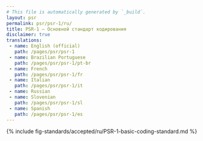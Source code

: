 ```yaml
---
# This file is automatically generated by `_build`.
layout: psr
permalink: psr/psr-1/ru/
title: PSR-1 — Основной стандарт кодирования
disclaimer: true
translations:
 - name: English (official)
   path: /pages/psr/psr-1
 - name: Brazilian Portuguese
   path: /pages/psr/psr-1/pt-br
 - name: French
   path: /pages/psr/psr-1/fr
 - name: Italian
   path: /pages/psr/psr-1/it
 - name: Russian
 - name: Slovenian
   path: /pages/psr/psr-1/sl
 - name: Spanish
   path: /pages/psr/psr-1/es
---
```

{% include fig-standards/accepted/ru/PSR-1-basic-coding-standard.md %}
